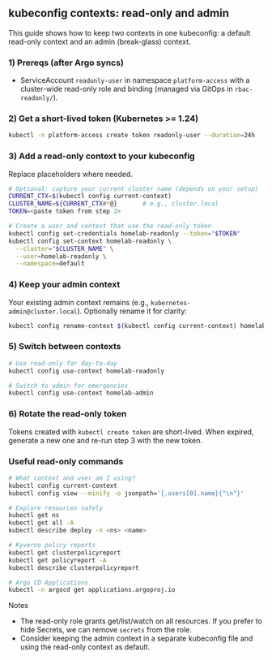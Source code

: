 ## kubeconfig contexts: read-only and admin

This guide shows how to keep two contexts in one kubeconfig: a default read-only context and an admin (break-glass) context.

### 1) Prereqs (after Argo syncs)
- ServiceAccount `readonly-user` in namespace `platform-access` with a cluster-wide read-only role and binding (managed via GitOps in `rbac-readonly/`).

### 2) Get a short-lived token (Kubernetes >= 1.24)
```bash
kubectl -n platform-access create token readonly-user --duration=24h
```

### 3) Add a read-only context to your kubeconfig
Replace placeholders where needed.
```bash
# Optional: capture your current cluster name (depends on your setup)
CURRENT_CTX=$(kubectl config current-context)
CLUSTER_NAME=${CURRENT_CTX#*@}       # e.g., cluster.local
TOKEN=<paste token from step 2>

# Create a user and context that use the read-only token
kubectl config set-credentials homelab-readonly --token="$TOKEN"
kubectl config set-context homelab-readonly \
  --cluster="$CLUSTER_NAME" \
  --user=homelab-readonly \
  --namespace=default
```

### 4) Keep your admin context
Your existing admin context remains (e.g., `kubernetes-admin@cluster.local`). Optionally rename it for clarity:
```bash
kubectl config rename-context $(kubectl config current-context) homelab-admin
```

### 5) Switch between contexts
```bash
# Use read-only for day-to-day
kubectl config use-context homelab-readonly

# Switch to admin for emergencies
kubectl config use-context homelab-admin
```

### 6) Rotate the read-only token
Tokens created with `kubectl create token` are short-lived. When expired, generate a new one and re-run step 3 with the new token.

### Useful read-only commands
```bash
# What context and user am I using?
kubectl config current-context
kubectl config view --minify -o jsonpath='{.users[0].name}{"\n"}'

# Explore resources safely
kubectl get ns
kubectl get all -A
kubectl describe deploy -n <ns> <name>

# Kyverno policy reports
kubectl get clusterpolicyreport
kubectl get policyreport -A
kubectl describe clusterpolicyreport

# Argo CD Applications
kubectl -n argocd get applications.argoproj.io
```

Notes
- The read-only role grants get/list/watch on all resources. If you prefer to hide Secrets, we can remove `secrets` from the role.
- Consider keeping the admin context in a separate kubeconfig file and using the read-only context as default.
